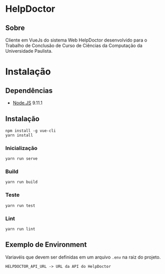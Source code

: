 # HelpDoctor

## Sobre

Cliente em VueJs do sistema Web HelpDoctor desenvolvido para o Trabalho de Conclusão de Curso de Ciências da Computação da Universidade Paulista.

# Instalação

## Dependências

- [Node.JS](http://nodejs.org) 9.11.1

## Instalação
```
npm install -g vue-cli
yarn install
```

### Inicialização
```
yarn run serve
```

### Build
```
yarn run build
```

### Teste
```
yarn run test
```

### Lint
```
yarn run lint
```

## Exemplo de Environment

Variavéis que devem ser definidas em um arquivo `.env` na raiz do projeto.

```
HELPDOCTOR_API_URL -> URL da API do HelpDoctor
```
